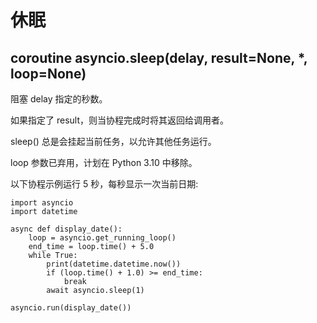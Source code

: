 # 休眠
## coroutine asyncio.sleep(delay, result=None, *, loop=None)

阻塞 delay 指定的秒数。

如果指定了 result，则当协程完成时将其返回给调用者。

sleep() 总是会挂起当前任务，以允许其他任务运行。

loop 参数已弃用，计划在 Python 3.10 中移除。

以下协程示例运行 5 秒，每秒显示一次当前日期:
```
import asyncio
import datetime

async def display_date():
    loop = asyncio.get_running_loop()
    end_time = loop.time() + 5.0
    while True:
        print(datetime.datetime.now())
        if (loop.time() + 1.0) >= end_time:
            break
        await asyncio.sleep(1)

asyncio.run(display_date())
```